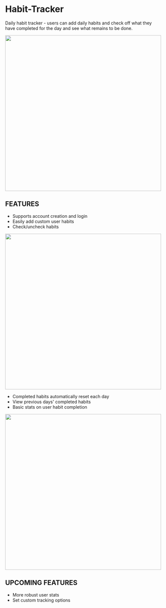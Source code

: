 # Habit-Tracker

Daily habit tracker - users can add daily habits and check off what they have completed for the day and see what remains to be done.

<img src="https://i.imgur.com/epMyAg9.gif" width=500>

## FEATURES

- Supports account creation and login
- Easily add custom user habits
- Check/uncheck habits

<img src="https://i.imgur.com/3HBCZNn.gif" width=500>

- Completed habits automatically reset each day
- View previous days' completed habits
- Basic stats on user habit completion

<img src="https://i.imgur.com/UAVHlve.png" width=500>

## UPCOMING FEATURES

- More robust user stats
- Set custom tracking options
